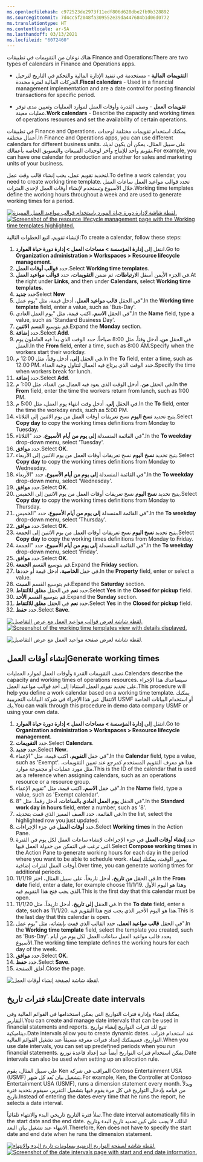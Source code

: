 ```yaml
---
ms.openlocfilehash: c972523de2973f11edf806d628dbe2fb9b328892
ms.sourcegitcommit: 7d4cc5f2048fa309552e39da447684b1d06d0772
ms.translationtype: HT
ms.contentlocale: ar-SA
ms.lasthandoff: 03/13/2021
ms.locfileid: "6072460"
---
```

<span data-ttu-id="80dab-101">هناك نوعان من التقويمات في تطبيقات Finance and Operations:</span><span class="sxs-lookup"><span data-stu-id="80dab-101">There are two types of calendars in Finance and Operations apps.</span></span> 

- <span data-ttu-id="80dab-102">**التقويمات المالية** - مستخدمة في تنفيذ الإدارة المالية والتحكم في التاريخ لترحيل الحركات المالية لفترة محددة.</span><span class="sxs-lookup"><span data-stu-id="80dab-102">**Fiscal calendars** - Used in a financial management implementation and are a date control for posting financial transactions for specific period.</span></span> 

- <span data-ttu-id="80dab-103">**تقويمات العمل** - وصف القدرة وأوقات العمل لموارد العمليات وتعيين مدى توفر عمليات معينة.</span><span class="sxs-lookup"><span data-stu-id="80dab-103">**Work calendars** - Describe the capacity and working times of operations resources and set the availability of certain operations.</span></span>

<span data-ttu-id="80dab-104">في تطبيقات Finance and Operations، يمكنك استخدام تقويمات مختلفة لوحدات أعمال مختلفة.</span><span class="sxs-lookup"><span data-stu-id="80dab-104">In Finance and Operations apps, you can use different calendars for different business units.</span></span> <span data-ttu-id="80dab-105">على سبيل المثال، يمكن أن يكون لديك تقويم واحد للإنتاج وآخر لوحدات المبيعات والتسويق الخاصة بأعمالك.</span><span class="sxs-lookup"><span data-stu-id="80dab-105">For example, you can have one calendar for production and another for sales and marketing units of your business.</span></span>

<span data-ttu-id="80dab-106">لتحديد تقويم عمل، يجب إنشاء قالب وقت عمل.</span><span class="sxs-lookup"><span data-stu-id="80dab-106">To define a work calendar, you need to create working time template.</span></span> <span data-ttu-id="80dab-107">تحدد قوالب مواعيد العمل ساعات العمل خلال الأسبوع وتستخدم لإنشاء أوقات العمل لإحدى الفترات.</span><span class="sxs-lookup"><span data-stu-id="80dab-107">Working time templates define the working hours throughout a week and are used to generate working times for a period.</span></span>
 
<span data-ttu-id="80dab-108">[![لقطة شاشة لإدارة دورة حياة المورد باستخدام قوالب مواعيد العمل المميزة. ](../media/resource-lifecycle-management.png)](../media/resource-lifecycle-management.png#lightbox)</span><span class="sxs-lookup"><span data-stu-id="80dab-108">[ ![Screenshot of the resource lifecycle management page with the Working time templates highlighted.](../media/resource-lifecycle-management.png) ](../media/resource-lifecycle-management.png#lightbox)</span></span>

<span data-ttu-id="80dab-109">لإنشاء تقويم، اتبع الخطوات التالية:</span><span class="sxs-lookup"><span data-stu-id="80dab-109">To create a calendar, follow these steps:</span></span>

1.  <span data-ttu-id="80dab-110">انتقل إلى **إدارة المؤسسة > مساحات العمل > إدارة دورة حياة الموارد**.</span><span class="sxs-lookup"><span data-stu-id="80dab-110">Go to **Organization administration > Workspaces > Resource lifecycle management**.</span></span>
2.  <span data-ttu-id="80dab-111">حدد **قوالب أوقات العمل**.</span><span class="sxs-lookup"><span data-stu-id="80dab-111">Select **Working time templates**.</span></span>
3.  <span data-ttu-id="80dab-112">في الجزء الأيمن أسفل **الارتباطات**، ثم ضمن **التقويمات**، حدد **قوالب مواعيد العمل**.</span><span class="sxs-lookup"><span data-stu-id="80dab-112">At the right under **Links**, and then under **Calendars**, select  **Working time templates**.</span></span>
4.  <span data-ttu-id="80dab-113">حدد **جديد**</span><span class="sxs-lookup"><span data-stu-id="80dab-113">Select **New**</span></span>
5.  <span data-ttu-id="80dab-114">في الحقل **قالب مواعيد العمل**، أدخل قيمة، مثل "يوم عمل".</span><span class="sxs-lookup"><span data-stu-id="80dab-114">In the **Working time template** field, enter a value, such as 'Bus-Day'.</span></span>
6.  <span data-ttu-id="80dab-115">في الحقل **الاسم**، اكتب قيمة، مثل "يوم العمل العادي".</span><span class="sxs-lookup"><span data-stu-id="80dab-115">In the **Name** field, type a value, such as 'Standard Business Day'.</span></span>
7.  <span data-ttu-id="80dab-116">قم بتوسيع القسم **الاثنين**.</span><span class="sxs-lookup"><span data-stu-id="80dab-116">Expand the **Monday** section.</span></span>
8.  <span data-ttu-id="80dab-117">حدد **إضافة**.</span><span class="sxs-lookup"><span data-stu-id="80dab-117">Select **Add**.</span></span>
9.  <span data-ttu-id="80dab-118">في الحقل **من**، أدخل وقتاً، مثل 8:00 صباحاً. حدد الوقت الذي بدأ فيه العاملون يوم العمل.</span><span class="sxs-lookup"><span data-stu-id="80dab-118">In the **From** field, enter a time, such as 8:00 AM.Specify when the workers start their workday.</span></span>
10. <span data-ttu-id="80dab-119">في الحقل **إلى**، أدخل وقتاً، مثل 12:00 م.</span><span class="sxs-lookup"><span data-stu-id="80dab-119">In the **To** field, enter a time, such as 12:00 PM.</span></span> <span data-ttu-id="80dab-120">حدد الوقت الذي يرتاح فيه العمال لتناول وجبة الغداء.</span><span class="sxs-lookup"><span data-stu-id="80dab-120">Specify the time when workers break for lunch.</span></span>
11. <span data-ttu-id="80dab-121">حدد **إضافة**.</span><span class="sxs-lookup"><span data-stu-id="80dab-121">Select **Add**.</span></span>
12. <span data-ttu-id="80dab-122">في الحقل **من**، أدخل الوقت الذي يعود فيه العمال من الغداء، مثل 1:00 م.</span><span class="sxs-lookup"><span data-stu-id="80dab-122">In the **From** field, enter the time the workers return from lunch, such as 1:00 PM.</span></span>
13. <span data-ttu-id="80dab-123">في الحقل **إلى**، أدخل وقت انتهاء يوم العمل، مثل 5:00 م.</span><span class="sxs-lookup"><span data-stu-id="80dab-123">In the **To** field, enter the time the workday ends, such as 5:00 PM.</span></span>
14. <span data-ttu-id="80dab-124">يتيح تحديد **نسخ اليوم** نسخ تعريفات أوقات العمل من يوم الاثنين إلى الثلاثاء.</span><span class="sxs-lookup"><span data-stu-id="80dab-124">Select **Copy day** to copy the working times definitions from Monday to Tuesday.</span></span>
15. <span data-ttu-id="80dab-125">في القائمة المنسدلة **إلى يوم من أيام الأسبوع**، حدد "الثلاثاء".</span><span class="sxs-lookup"><span data-stu-id="80dab-125">In the **To weekday** drop-down menu, select 'Tuesday'.</span></span>
16. <span data-ttu-id="80dab-126">حدد **موافق**.</span><span class="sxs-lookup"><span data-stu-id="80dab-126">Select **OK**.</span></span>
17. <span data-ttu-id="80dab-127">يتيح تحديد **نسخ اليوم** نسخ تعريفات أوقات العمل من يوم الاثنين إلى الأربعاء.</span><span class="sxs-lookup"><span data-stu-id="80dab-127">Select **Copy day** to copy the working times definitions from Monday to Wednesday.</span></span>
18. <span data-ttu-id="80dab-128">في القائمة المنسدلة **إلى يوم من أيام الأسبوع**، حدد "الأربعاء".</span><span class="sxs-lookup"><span data-stu-id="80dab-128">In the **To weekday** drop-down menu, select 'Wednesday'.</span></span>
19. <span data-ttu-id="80dab-129">حدد **موافق**.</span><span class="sxs-lookup"><span data-stu-id="80dab-129">Select **OK**.</span></span>
20. <span data-ttu-id="80dab-130">يتيح تحديد **نسخ اليوم** نسخ تعريفات أوقات العمل من يوم الاثنين إلى الخميس.</span><span class="sxs-lookup"><span data-stu-id="80dab-130">Select **Copy day** to copy the working times definitions from Monday to Thursday.</span></span>
21. <span data-ttu-id="80dab-131">في القائمة المنسدلة **إلى يوم من أيام الأسبوع**، حدد "الخميس".</span><span class="sxs-lookup"><span data-stu-id="80dab-131">In the **To weekday** drop-down menu, select 'Thursday'.</span></span>
22. <span data-ttu-id="80dab-132">حدد **موافق**.</span><span class="sxs-lookup"><span data-stu-id="80dab-132">Select **OK**.</span></span>
23. <span data-ttu-id="80dab-133">يتيح تحديد **نسخ اليوم** نسخ تعريفات أوقات العمل من يوم الاثنين إلى الجمعة.</span><span class="sxs-lookup"><span data-stu-id="80dab-133">Select **Copy day** to copy the working times definitions from Monday to Friday.</span></span>
24. <span data-ttu-id="80dab-134">في القائمة المنسدلة **إلى يوم من أيام الأسبوع**، حدد "الجمعة".</span><span class="sxs-lookup"><span data-stu-id="80dab-134">In the **To weekday** drop-down menu, select 'Friday'.</span></span>
25. <span data-ttu-id="80dab-135">حدد **موافق**.</span><span class="sxs-lookup"><span data-stu-id="80dab-135">Select **OK**.</span></span>
26. <span data-ttu-id="80dab-136">قم بتوسيع القسم **الجمعة**.</span><span class="sxs-lookup"><span data-stu-id="80dab-136">Expand the **Friday** section.</span></span>
27. <span data-ttu-id="80dab-137">في حقل **الخاصية**، أدخل قيمة أو حددها.</span><span class="sxs-lookup"><span data-stu-id="80dab-137">In the **Property** field, enter or select a value.</span></span>
28. <span data-ttu-id="80dab-138">قم بتوسيع القسم **السبت**.</span><span class="sxs-lookup"><span data-stu-id="80dab-138">Expand the **Saturday** section.</span></span>
29. <span data-ttu-id="80dab-139">حدد **نعم** في الحقل **مغلق للالتقاط**.</span><span class="sxs-lookup"><span data-stu-id="80dab-139">Select **Yes** in the **Closed for pickup** field.</span></span>
30. <span data-ttu-id="80dab-140">قم بتوسيع القسم **الأحد**.</span><span class="sxs-lookup"><span data-stu-id="80dab-140">Expand the **Sunday** section.</span></span>
31. <span data-ttu-id="80dab-141">حدد **نعم** في الحقل **مغلق للالتقاط**.</span><span class="sxs-lookup"><span data-stu-id="80dab-141">Select **Yes** in the **Closed for pickup** field.</span></span>
32. <span data-ttu-id="80dab-142">حدد **حفظ**.</span><span class="sxs-lookup"><span data-stu-id="80dab-142">Select **Save**.</span></span>

<span data-ttu-id="80dab-143">[![لقطة شاشة لعرض قوالب مواعيد العمل مع عرض التفاصيل.](../media/working-time-templates.png)](../media/working-time-templates.png#lightbox)</span><span class="sxs-lookup"><span data-stu-id="80dab-143">[ ![Screenshot of the working time templates view with details displayed.](../media/working-time-templates.png) ](../media/working-time-templates.png#lightbox)</span></span>

![لقطة شاشة لعرض صفحة مواعيد العمل مع عرض التفاصيل.](../media/calendar.png)

## <a name="generate-working-times"></a><span data-ttu-id="80dab-145">إنشاء أوقات العمل</span><span class="sxs-lookup"><span data-stu-id="80dab-145">Generate working times</span></span>

<span data-ttu-id="80dab-146">تصف التقويمات القدرة وأوقات العمل لموارد العمليات.</span><span class="sxs-lookup"><span data-stu-id="80dab-146">Calendars describe the capacity and working times of operations resources.</span></span> <span data-ttu-id="80dab-147">سيساعدك هذا الإجراء على تحديد تقويم العمل استنادا إلى أحد قوالب مواعيد العمل.</span><span class="sxs-lookup"><span data-stu-id="80dab-147">This procedure will help you define a work calendar based on a working time template.</span></span> <span data-ttu-id="80dab-148">يمكنك الانتقال عبر هذا الإجراء في شركة البيانات التجريبية USMF أو استخدام البيانات الخاصة بك.</span><span class="sxs-lookup"><span data-stu-id="80dab-148">You can walk through this procedure in demo data company USMF or using your own data.</span></span>

1.  <span data-ttu-id="80dab-149">انتقل إلى **إدارة المؤسسة > مساحات العمل > إدارة دورة حياة الموارد**.</span><span class="sxs-lookup"><span data-stu-id="80dab-149">Go to **Organization administration > Workspaces > Resource lifecycle management**.</span></span>
2.  <span data-ttu-id="80dab-150">حدد **التقويمات**.</span><span class="sxs-lookup"><span data-stu-id="80dab-150">Select **Calendars**.</span></span>
3.  <span data-ttu-id="80dab-151">حدد **جديد**.</span><span class="sxs-lookup"><span data-stu-id="80dab-151">Select **New**.</span></span>
4.  <span data-ttu-id="80dab-152">في حقل **التقويم**، اكتب قيمة، مثل "الإعفاء".</span><span class="sxs-lookup"><span data-stu-id="80dab-152">In the **Calendar** field, type a value, such as 'Exempt'.</span></span> <span data-ttu-id="80dab-153">هذا هو معرف التقويم المستخدم كمرجع عند تعيين التقويمات، مثل مورد عمليات أو مجموعة موارد.</span><span class="sxs-lookup"><span data-stu-id="80dab-153">This is the ID of the calendar that is used as a reference when assigning calendars, such as an operations resource or a resource group.</span></span>
5.  <span data-ttu-id="80dab-154">في حقل **الاسم**، اكتب قيمة، مثل "تقويم الإعفاء".</span><span class="sxs-lookup"><span data-stu-id="80dab-154">In the **Name** field, type a value, such as 'Exempt calendar'.</span></span>
6.  <span data-ttu-id="80dab-155">في الحقل **يوم العمل العادي بالساعات**، أدخل رقماً، مثل "8".</span><span class="sxs-lookup"><span data-stu-id="80dab-155">In the **Standard work day in hours** field, enter a number, such as '8'.</span></span>
7.  <span data-ttu-id="80dab-156">في القائمة، حدد الصف المميز الذي قمت بتحديثه.</span><span class="sxs-lookup"><span data-stu-id="80dab-156">In the list, select the highlighted row you just updated.</span></span>
8.  <span data-ttu-id="80dab-157">حدد **أوقات العمل** في جزء الإجراءات.</span><span class="sxs-lookup"><span data-stu-id="80dab-157">Select **Working times** in the Action Pane.</span></span>
9.  <span data-ttu-id="80dab-158">حدد **إنشاء أوقات العمل** في جزء الإجراءات لإنشاء ساعات العمل لكل يوم في الفترة التي ترغب في التمكن من جدولة العمل فيها.</span><span class="sxs-lookup"><span data-stu-id="80dab-158">Select **Compose working times** in the Action Pane to generate working hours for each day in the period where you want to be able to schedule work.</span></span> <span data-ttu-id="80dab-159">بمرور الوقت، يمكنك إنشاء أوقات العمل لفترات إضافية.</span><span class="sxs-lookup"><span data-stu-id="80dab-159">Over time, you can generate working times for additional periods.</span></span>
10. <span data-ttu-id="80dab-160">في الحقل **من تاريخ**، أدخل تاريخاً، على سبيل المثال، اختر 11/1/19.</span><span class="sxs-lookup"><span data-stu-id="80dab-160">In the **From date** field, enter a date, for example choose 11/1/19.</span></span> <span data-ttu-id="80dab-161">وهذا هو اليوم الأول الذي يجب فتح هذا التقويم فيه.</span><span class="sxs-lookup"><span data-stu-id="80dab-161">This is the first day that this calendar must be open.</span></span>
11. <span data-ttu-id="80dab-162">في الحقل **إلى تاريخ**، أدخل تاريخاً، مثل 11/1/20.</span><span class="sxs-lookup"><span data-stu-id="80dab-162">In the **To date** field, enter a date, such as 11/1/20.</span></span> <span data-ttu-id="80dab-163">هذا هو اليوم الأخير الذي يجب فتح هذا التقويم فيه.</span><span class="sxs-lookup"><span data-stu-id="80dab-163">This is the last day that this calendar is open.</span></span>
12. <span data-ttu-id="80dab-164">في الحقل **قالب مواعيد العمل**، حدد القالب الذي قمت بإنشائه، مثل "يوم عمل".</span><span class="sxs-lookup"><span data-stu-id="80dab-164">In the **Working time template** field, select the template you created, such as 'Bus-Day'.</span></span> <span data-ttu-id="80dab-165">يحدد قالب مواعيد العمل ساعات العمل لكل يوم من أيام الأسبوع.</span><span class="sxs-lookup"><span data-stu-id="80dab-165">The working time template defines the working hours for each day of the week.</span></span>
13. <span data-ttu-id="80dab-166">حدد **موافق**.</span><span class="sxs-lookup"><span data-stu-id="80dab-166">Select **OK**.</span></span>
14. <span data-ttu-id="80dab-167">حدد **حفظ**.</span><span class="sxs-lookup"><span data-stu-id="80dab-167">Select **Save**.</span></span>
15. <span data-ttu-id="80dab-168">أغلق الصفحة.</span><span class="sxs-lookup"><span data-stu-id="80dab-168">Close the page.</span></span>

![لقطة شاشة لصفحة إنشاء أوقات العمل.](../media/generate-working-times.png)

## <a name="create-date-intervals"></a><span data-ttu-id="80dab-170">إنشاء فترات تاريخ</span><span class="sxs-lookup"><span data-stu-id="80dab-170">Create date intervals</span></span>

<span data-ttu-id="80dab-171">يمكنك إنشاء وإدارة فترات التواريخ التي يمكن استخدامها في القوائم المالية وفي التقارير.</span><span class="sxs-lookup"><span data-stu-id="80dab-171">You can create and manage date intervals that can be used in financial statements and reports.</span></span> <span data-ttu-id="80dab-172">تتيح لك فترات التواريخ إنشاء تواريخ ديناميكية.</span><span class="sxs-lookup"><span data-stu-id="80dab-172">Date intervals allow you to create dynamic dates.</span></span> <span data-ttu-id="80dab-173">عند استخدام فترات التواريخ، فسيمكنك إعداد فترات معرفة مسبقاً عند تشغيل القوائم المالية.</span><span class="sxs-lookup"><span data-stu-id="80dab-173">When you use date intervals, you can set up predefined periods when you run financial statements.</span></span> <span data-ttu-id="80dab-174">يمكن استخدام فترات التواريخ أيضاً عند إعداد قاعدة توزيع.</span><span class="sxs-lookup"><span data-stu-id="80dab-174">Date intervals can also be used when setting up an allocation rule.</span></span>

<span data-ttu-id="80dab-175">علي سبيل المثال، يقوم Ken المراقب في شركة Contoso Entertainment USA‏ (USMF) بتشغيل بيان بُعد كل شهر.</span><span class="sxs-lookup"><span data-stu-id="80dab-175">For example, Ken, the Controller at Contoso Entertainment USA (USMF), runs a dimension statement every month.</span></span> <span data-ttu-id="80dab-176">وبدلاً من قيامه بإدخال التواريخ في كل مرة يقوم فيها بتشغيل التقرير، سيقوم بتحديد فترة تاريخ.</span><span class="sxs-lookup"><span data-stu-id="80dab-176">Instead of entering the dates every time that he runs the report, he selects a date interval.</span></span>

<span data-ttu-id="80dab-177">تملأ فترة التاريخ تاريخي البدء والانتهاء تلقائياً.</span><span class="sxs-lookup"><span data-stu-id="80dab-177">The date interval automatically fills in the start date and the end date.</span></span> <span data-ttu-id="80dab-178">لذلك، لا يجب على كين تحديد تاريخ البدء وتاريخ الانتهاء عند تشغيل بيان البعد.</span><span class="sxs-lookup"><span data-stu-id="80dab-178">Therefore, Ken does not have to specify the start date and end date when he runs the dimension statement.</span></span>

<span data-ttu-id="80dab-179">[![لقطة شاشة لصفحة التواريخ الزمنية بمعلومات تاريخ البدء والانتهاء.](../media/date-intervals.png)](../media/date-intervals.png#lightbox)</span><span class="sxs-lookup"><span data-stu-id="80dab-179">[ ![Screenshot of the date intervals page with start and end date information.](../media/date-intervals.png) ](../media/date-intervals.png#lightbox)</span></span>